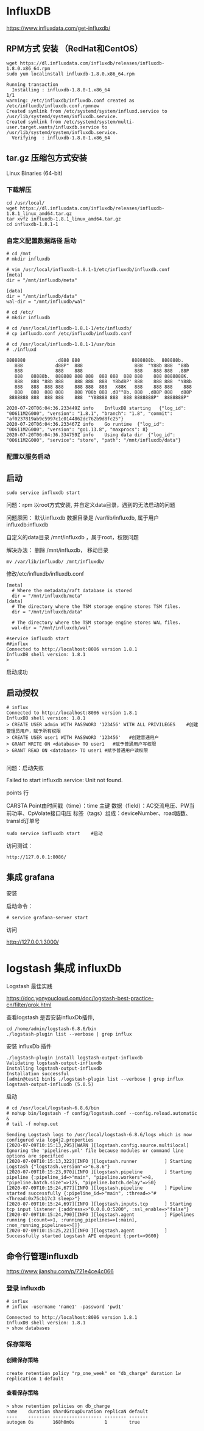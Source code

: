 # InfluxDB

https://www.influxdata.com/get-influxdb/

##  RPM方式 安装 （RedHat和CentOS）

```shell
wget https://dl.influxdata.com/influxdb/releases/influxdb-1.8.0.x86_64.rpm
sudo yum localinstall influxdb-1.8.0.x86_64.rpm

Running transaction
  Installing : influxdb-1.8.0-1.x86_64                                                                                                       1/1 
warning: /etc/influxdb/influxdb.conf created as /etc/influxdb/influxdb.conf.rpmnew
Created symlink from /etc/systemd/system/influxd.service to /usr/lib/systemd/system/influxdb.service.
Created symlink from /etc/systemd/system/multi-user.target.wants/influxdb.service to /usr/lib/systemd/system/influxdb.service.
  Verifying  : influxdb-1.8.0-1.x86_64     

```



## tar.gz 压缩包方式安装

Linux Binaries (64-bit)

### 下载解压

```
cd /usr/local/
wget https://dl.influxdata.com/influxdb/releases/influxdb-1.8.1_linux_amd64.tar.gz
tar xvfz influxdb-1.8.1_linux_amd64.tar.gz
cd influxdb-1.8.1-1

```

### 自定义配置数据路径 启动

```
# cd /mnt 
# mkdir influxdb

# vim /usr/local/influxdb-1.8.1-1/etc/influxdb/influxdb.conf
[meta]
dir = "/mnt/influxdb/meta"

[data]
dir = "/mnt/influxdb/data"
wal-dir = "/mnt/influxdb/wal"

# cd /etc/
# mkdir influxdb

# cd /usr/local/influxdb-1.8.1-1/etc/influxdb/
# cp influxdb.conf /etc/influxdb/influxdb.conf

# cd /usr/local/influxdb-1.8.1-1/usr/bin
# ./influxd

8888888           .d888 888                   8888888b.  888888b.
   888            d88P"  888                   888  "Y88b 888  "88b
   888            888    888                   888    888 888  .88P
   888   88888b.  888888 888 888  888 888  888 888    888 8888888K.
   888   888 "88b 888    888 888  888  Y8bd8P' 888    888 888  "Y88b
   888   888  888 888    888 888  888   X88K   888    888 888    888
   888   888  888 888    888 Y88b 888 .d8""8b. 888  .d88P 888   d88P
 8888888 888  888 888    888  "Y88888 888  888 8888888P"  8888888P"

2020-07-20T06:04:36.233449Z	info	InfluxDB starting	{"log_id": "0O6i1M2G000", "version": "1.8.1", "branch": "1.8", "commit": "af0237819ab9c5997c1c0144862dc762b9d8fc25"}
2020-07-20T06:04:36.233467Z	info	Go runtime	{"log_id": "0O6i1M2G000", "version": "go1.13.8", "maxprocs": 8}
2020-07-20T06:04:36.334759Z	info	Using data dir	{"log_id": "0O6i1M2G000", "service": "store", "path": "/mnt/influxdb/data"}

```


### 配置以服务启动

## 启动

```shell
sudo service influxdb start
```

问题：rpm  以root方式安装, 并自定义data目录，遇到的无法启动的问题

问题原因： 
默认influxdb 数据目录是 /var/lib/influxdb, 属于用户influxdb:influxdb

自定义的data目录 /mnt/influxdb ，属于root，权限问题

解决办法：
删除 /mnt/influxdb， 移动目录

```
mv /var/lib/influxdb/ /mnt/influxdb/
```

修改/etc/influxdb/influxdb.conf
```
[meta]
  # Where the metadata/raft database is stored
  dir = "/mnt/influxdb/meta"
[data]
  # The directory where the TSM storage engine stores TSM files.
  dir = "/mnt/influxdb/data"

  # The directory where the TSM storage engine stores WAL files.
  wal-dir = "/mnt/influxdb/wal"

```

```
#service influxdb start
##influx
Connected to http://localhost:8086 version 1.8.1
InfluxDB shell version: 1.8.1
> 
```
启动成功


## 启动授权

```
# influx
Connected to http://localhost:8086 version 1.8.1
InfluxDB shell version: 1.8.1
> CREATE USER admin WITH PASSWORD '123456' WITH ALL PRIVILEGES    #创建管理员用户，赋予所有权限
> CREATE USER user1 WITH PASSWORD '123456'   #创建普通用户
> GRANT WRITE ON <database> TO user1   #赋予普通用户写权限
> GRANT READ ON <database> TO user1 #赋予普通用户读权限


```






问题：启动失败

Failed to start influxdb.service: Unit not found.

points
行

CARSTA
Point由时间戳（time）：time 主键
数据（field）：AC交流电压、PW当前功率、CpVolate接口电压
标签（tags）组成：deviceNumber、road路数、transId订单号



```shell
sudo service influxdb start    #启动

```

访问测试：

```
http://127.0.0.1:8086/

```

## 集成 grafana

安装 

启动命令：

```
# service grafana-server start
```

访问

http://127.0.0.1:3000/






# logstash 集成 influxDb

Logstash 最佳实践

https://doc.yonyoucloud.com/doc/logstash-best-practice-cn/filter/grok.html




查看logstash 是否安装influxDb插件, 

```
cd /home/admin/logstash-6.8.6/bin
./logstash-plugin list --verbose | grep influx
```

安装 influxDb 插件

```
./logstash-plugin install logstash-output-influxdb
Validating logstash-output-influxdb
Installing logstash-output-influxdb
Installation successful
[admin@test1 bin]$ ./logstash-plugin list --verbose | grep influx
logstash-output-influxdb (5.0.5)
```

启动
```
# cd /usr/local/logstash-6.8.6/bin
# nohup bin/logstash -f config/logstash.conf --config.reload.automatic &
# tail -f nohup.out

Sending Logstash logs to /usr/local/logstash-6.8.6/logs which is now configured via log4j2.properties
[2020-07-09T10:15:13,295][WARN ][logstash.config.source.multilocal] Ignoring the 'pipelines.yml' file because modules or command line options are specified
[2020-07-09T10:15:13,322][INFO ][logstash.runner          ] Starting Logstash {"logstash.version"=>"6.8.6"}
[2020-07-09T10:15:23,970][INFO ][logstash.pipeline        ] Starting pipeline {:pipeline_id=>"main", "pipeline.workers"=>8, "pipeline.batch.size"=>125, "pipeline.batch.delay"=>50}
[2020-07-09T10:15:24,677][INFO ][logstash.pipeline        ] Pipeline started successfully {:pipeline_id=>"main", :thread=>"#<Thread:0x75cb17c3 sleep>"}
[2020-07-09T10:15:24,697][INFO ][logstash.inputs.tcp      ] Starting tcp input listener {:address=>"0.0.0.0:5200", :ssl_enable=>"false"}
[2020-07-09T10:15:24,790][INFO ][logstash.agent           ] Pipelines running {:count=>1, :running_pipelines=>[:main], :non_running_pipelines=>[]}
[2020-07-09T10:15:25,221][INFO ][logstash.agent           ] Successfully started Logstash API endpoint {:port=>9600}

```

## 命令行管理influxdb

https://www.jianshu.com/p/721e4ce4c066

### 登录 influxdb

```shell
# influx
# influx -username 'name1' -password 'pwd1'

Connected to http://localhost:8086 version 1.8.1
InfluxDB shell version: 1.8.1
> show databases
```

### 保存策略

#### 创建保存策略

```shell
create retention policy "rp_one_week" on "db_charge" duration 1w replication 1 default
```

#### 查看保存策略

```shell
> show retention policies on db_charge
name    duration shardGroupDuration replicaN default
----    -------- ------------------ -------- -------
autogen 0s       168h0m0s           1        true

```


